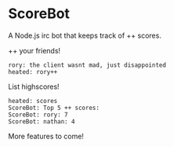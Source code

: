 # ScoreBot

A Node.js irc bot that keeps track of ++ scores.

++ your friends! 
```
rory: the client wasnt mad, just disappointed
heated: rory++
```

List highscores!
```
heated: scores
ScoreBot: Top 5 ++ scores:
ScoreBot: rory: 7
ScoreBot: nathan: 4
```

More features to come!
